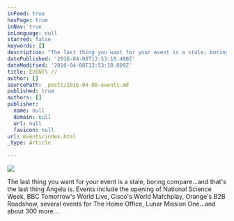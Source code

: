 ```yaml
---
inFeed: true
hasPage: true
inNav: true
inLanguage: null
starred: false
keywords: []
description: "The last thing you want for your event is a stale, boring compare...and that's the last thing Angela is. \_Events include the opening of National Science Week, BBC Tomorrow's World Live, Cisco's World Matchplay, Orange's B2B Roadshow, several events for The Home Office, Lunar Mission One...and about 300 more..."
datePublished: '2016-04-08T13:53:10.480Z'
dateModified: '2016-04-08T13:53:10.009Z'
title: EVENTS //
author: []
sourcePath: _posts/2016-04-08-events.md
published: true
authors: []
publisher:
  name: null
  domain: null
  url: null
  favicon: null
url: events/index.html
_type: Article

---
```

![](https://the-grid-user-content.s3-us-west-2.amazonaws.com/7c84a1d0-a9dd-4f2b-90ae-117a5e9315fd.tif)

The last thing you want for your event is a stale, boring compare...and that's the last thing Angela is.  Events include the opening of National Science Week, BBC Tomorrow's World Live, Cisco's World Matchplay, Orange's B2B Roadshow, several events for The Home Office, Lunar Mission One...and about 300 more...